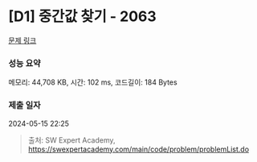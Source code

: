 # [D1] 중간값 찾기 - 2063 

[문제 링크](https://swexpertacademy.com/main/code/problem/problemDetail.do?contestProbId=AV5QPsXKA2UDFAUq) 

### 성능 요약

메모리: 44,708 KB, 시간: 102 ms, 코드길이: 184 Bytes

### 제출 일자

2024-05-15 22:25



> 출처: SW Expert Academy, https://swexpertacademy.com/main/code/problem/problemList.do
